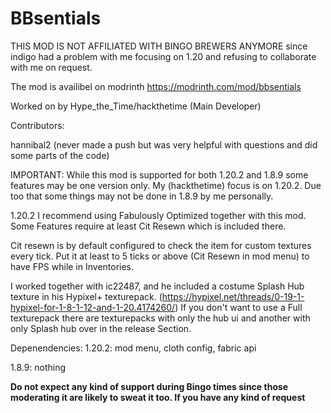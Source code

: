 # BBsentials
THIS MOD IS NOT AFFILIATED WITH BINGO BREWERS ANYMORE since indigo had a problem with me focusing
on 1.20 and refusing to collaborate with me on request.

The mod is availibel on modrinth https://modrinth.com/mod/bbsentials

Worked on by 
Hype_the_Time/hackthetime (Main Developer)

Contributors:

hannibal2 (never made a push but was very helpful with questions and did some parts of the code)

IMPORTANT:
While this mod is supported for both 1.20.2 and 1.8.9 some features may be one version only. My (hackthetime) focus is on 1.20.2. Due too that some things may not be done in 1.8.9 by me personally.

1.20.2
I recommend using Fabulously Optimized together with this mod.
Some Features require at least Cit Resewn which is included there.

Cit resewn is by default configured to check the item for custom textures every tick.
Put it at least to 5 ticks or above (Cit Resewn in mod menu) to have FPS while in Inventories.

I worked together with ic22487, and he included a costume Splash Hub texture in his Hypixel+ texturepack.
(https://hypixel.net/threads/0-19-1-hypixel-for-1-8-1-12-and-1-20.4174260/)
If you don't want to use a Full texturepack there are texturepacks with only the hub ui and another with only Splash hub over in the release Section.

Depenendencies:
1.20.2: mod menu, cloth config, fabric api

1.8.9: nothing


**Do not expect any kind of support during Bingo times since those moderating it are likely to sweat it too.
If you have any kind of request**

